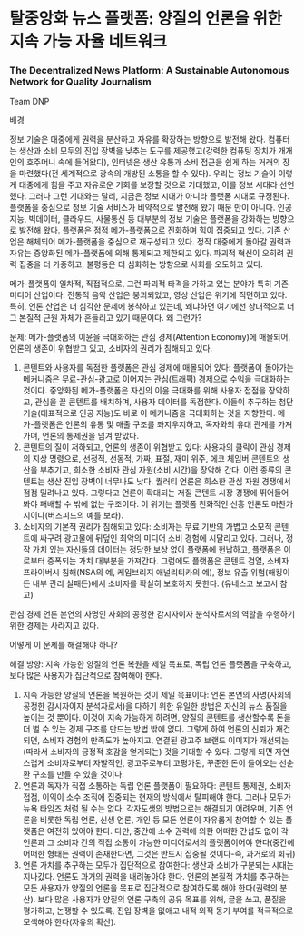 # 탈중앙화 뉴스 플랫폼: 양질의 언론을 위한 지속 가능 자율 네트워크
### The Decentralized News Platform: A Sustainable Autonomous Network for Quality Journalism

Team DNP

배경

정보 기술은 대중에게 권력을 분산하고 자유를 확장하는 방향으로 발전해 왔다. 컴퓨터는 생산과 소비 모두의 진입 장벽을 낮추는 도구를 제공했고(강력한 컴퓨팅 장치가 개개인의 호주머니 속에 들어왔다), 인터넷은 생산 유통과 소비 접근을 쉽게 하는 거래의 장을 마련했다(전 세계적으로 광속의 개방된 소통을 할 수 있다). 우리는 정보 기술이 이렇게 대중에게 힘을 주고 자유로운 기회를 보장할 것으로 기대했고, 이를 정보 시대라 선언했다. 그러나 그런 기대와는 달리, 지금은 정보 시대가 아니라 플랫폼 시대로 규정된다. 플랫폼을 중심으로 정보 기술 서비스가 비약적으로 발전해 왔기 때문 만이 아니다. 인공 지능, 빅데이터, 클라우드, 사물통신 등 대부분의 정보 기술은 플랫폼을 강화하는 방향으로 발전해 왔다. 플랫폼은 점점 메가-플랫폼으로 진화하며 힘이 집중되고 있다. 기존 산업은 해체되어 메가-플랫폼을 중심으로 재구성되고 있다. 정작 대중에게 돌아갈 권력과 자유는 중앙화된 메가-플랫폼에 의해 통제되고 제한되고 있다. 파괴적 혁신이 오히려 권력 집중을 더 가중하고, 불평등은 더 심화하는 방향으로 사회를 오도하고 있다.

메가-플랫폼이 일차적, 직접적으로, 그런 파괴적 타격을 가하고 있는 분야가 특히 기존 미디어 산업이다. 전통적 음악 산업은 붕괴되었고, 영상 산업은 위기에 직면하고 있다. 특히, 언론 산업은 더 심각한 문제에 봉착하고 있는데, 왜냐하면 여기에선 상대적으로 더 그 본질적 근원 자체가 흔들리고 있기 때문이다. 왜 그런가? 

문제: 메가-플랫폼의 이윤을 극대화하는 관심 경제(Attention Economy)에 매몰되어, 언론의 생존이 위협받고 있고, 소비자의 권리가 침해되고 있다.

1. 콘텐트와 사용자를 독점한 플랫폼은 관심 경제에 매몰되어 있다: 플랫폼이 돌아가는 메커니즘은 무료-관심-광고로 이어지는 관심(트래픽) 경제으로 수익을 극대화하는 것이다. 중앙화된 메가-플랫폼은 자신의 이윤 극대화를 위해 사용자 접점을 장악하고, 관심을 끌 콘텐트를 배치하며, 사용자 데이터를 독점한다. 이들이 추구하는 첨단 기술(대표적으로 인공 지능)도 바로 이 메커니즘을 극대화하는 것을 지향한다. 메가-플랫폼은 언론의 유통 및 매출 구조를 좌지우지하고, 독자와의 유대 관계를 가져가며, 언론의 통제권을 넘겨 받았다. 
2. 콘텐트의 질이 저하되고, 언론의 생존이 위협받고 있다: 사용자의 클릭이 관심 경제의 지상 명령으로, 선정적, 선동적, 가짜, 표절, 재미 위주, 에코 체임버 콘텐트의 생산을 부추기고, 희소한 소비자 관심 자원(소비 시간)을 장악해 간다. 이런 종류의 콘텐트는 생산 진입 장벽이 너무나도 낮다. 퀄러티 언론은 희소한 관심 자원 경쟁에서 점점 밀려나고 있다. 그렇다고 언론이 확대되는 저질 콘텐트 시장 경쟁에 뛰어들어 봐야 패배할 수 밖에 없는 구조이다. 이 위기는 플랫폼 친화적인 신흥 언론도 마찬가지이다(버즈피드의 예를 보라).
3. 소비자의 기본적 권리가 침해되고 있다: 소비자는 무료 기반의 가볍고 소모적 콘텐트에 싸구려 광고물에 뒤덮인 최악의 미디어 소비 경험에 시달리고 있다. 그러나, 정작 가치 있는 자신들의 데이터는 정당한 보상 없이 플랫폼에 헌납하고, 플랫폼은 이로부터 증폭되는 가치 대부분을 가져간다. 그럼에도 플랫폼은 콘텐트 검열, 소비자 프라이버시 침해(NSA의 예, 케임브리지 애널리티카의 예), 정보 유출 위험(해킹이든 내부 관리 실패든)에서 소비자를 확실히 보호하지 못한다. (유네스코 보고서 참고)

관심 경제 언론 본연의 사명인 사회의 공정한 감시자이자 분석자로서의 역할을 수행하기 위한 경제는 사라지고 있다.

어떻게 이 문제를 해결해야 하나?

해결 방향: 지속 가능한 양질의 언론 복원을 제일 목표로, 독립 언론 플랫폼을 구축하고, 보다 많은 사용자가 집단적으로 참여해야 한다.

1. 지속 가능한 양질의 언론을 복원하는 것이 제일 목표이다: 언론 본연의 사명(사회의 공정한 감시자이자 분석자로서)을 다하기 위한 유일한 방법은 자신의 뉴스 품질을 높이는 것 뿐이다. 이것이 지속 가능하게 하려면, 양질의 콘텐트를 생산할수록 돈을 더 벌 수 있는 경제 구조를 만드는 방법 밖에 없다. 그렇게 하여 언론의 신뢰가 재건되면, 소비자 경험의 만족도가 높아지고, 연결된 광고주 브랜드 이미지가 개선되는(따라서 소비자의 긍정적 호감을 얻게되는) 것을 기대할 수 있다. 그렇게 되면 자연스럽게 소비자로부터 자발적인, 광고주로부터 고평가된, 꾸준한 돈이 들어오는 선순환 구조를 만들 수 있을 것이다.  
2. 언론과 독자가 직접 소통하는 독립 언론 플랫폼이 필요하다: 콘텐트 통제권, 소비자 접점, 이익이 소수 조직에 집중되는 현재의 방식에서 탈피해야 한다. 그러나 모두가 뉴욕 타임즈 처럼 될 수는 없다. 각자도생의 방법으로는 해결되기 어려우며, 기존 언론을 비롯한 독립 언론,  신생 언론, 개인 등 모든 언론이 자유롭게 참여할 수 있는 플랫폼은 여전히 있어야 한다. 다만, 중간에 소수 권력에 의한 어떠한 간섭도 없이 각 언론과 그 소비자 간의 직접 소통이 가능한 미디어로서의 플랫폼이어야 한다(중간에 어떠한 형태든 권력이 존재한다면, 그것은 반드시 집중될 것이다-즉, 과거로의 회귀)
3. 언론 가치를 추구하는 모두가 집단적으로 참여한다: 생산과 소비가 구분되는 시대는 지나갔다. 언론도 과거의 권력을 내려놓아야 한다. 언론의 본질적 가치를 추구하는 모든 사용자가 양질의 언론을 목표로 집단적으로 참여하도록 해야 한다(권력의 분산). 보다 많은 사용자가 양질의 언론 구축의 공유 목표를 위해, 글을 쓰고, 품질을 평가하고, 논쟁할 수 있도록, 진입 장벽을 없애고 내적 외적 동기 부여를 적극적으로 모색해야 한다(자유의 확산).

